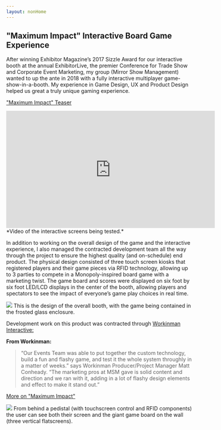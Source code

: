 ```yaml
---
layout: nonHome
---
```


## "Maximum Impact" Interactive Board Game Experience

After winning Exhibitor Magazine’s 2017 Sizzle Award for our interactive booth at the annual ExhibitorLive, the premier Conference for Trade Show and Corporate Event Marketing, my group (Mirror Show Management) wanted to up the ante in 2018 with a fully interactive multiplayer game-show-in-a-booth. My experience in Game Design, UX  and Product Design helped us great a truly unique gaming experience.

["Maximum Impact" Teaser](https://www.mirrorshow.com/blog/where-will-you-be-on-february-25th)
<iframe width="560" height="315" src="https://www.youtube.com/embed/6Si2fIms97g" frameborder="0" allowfullscreen></iframe>
*Video of the interactive screens being tested.*

In addition to working on the overall design of the game and the interactive experience, I also managed the contracted development team all the way through the project to ensure the highest quality (and on-schedule) end product. The physical design consisted of three touch screen kiosks that registered players and their game pieces via RFID technology, allowing up to 3 parties to compete in a Monopoly-inspired board game with a marketing twist. The game board and scores were displayed on six foot by six foot LED/LCD displays in the center of the booth, allowing players and spectators to see the impact of everyone’s game play choices in real time.

<img src="{{site.baseurl}}/assets/images/MaxImpactBooth.jpg">
This is the design of the overall booth, with the game being contained in the frosted glass enclosure.

Development work on this product was contracted through [Workinman Interactive:](https://workinman.com/workinman-msm-exhibitorlive/)

**From Workinman:**

> “Our Events Team was able to put together the custom technology, build a fun and flashy game, and test it the whole system throughly in a matter of weeks.” says Workinman Producer/Project Manager Matt Conheady. “The marketing pros at MSM gave is solid content and direction and we ran with it, adding in a lot of flashy design elements and effect to make it stand out.”

[More on "Maximum Impact"](https://www.mirrorshow.com/blog/three-time-tested-tips-for-making-gamification-work)

<img src="{{site.baseurl}}/assets/images/MaxImpactGame.jpg">
From behind a pedistal (with touchscreen control and RFID components) the user can see both their screen and the giant game board on the wall (three vertical flatscreens).

